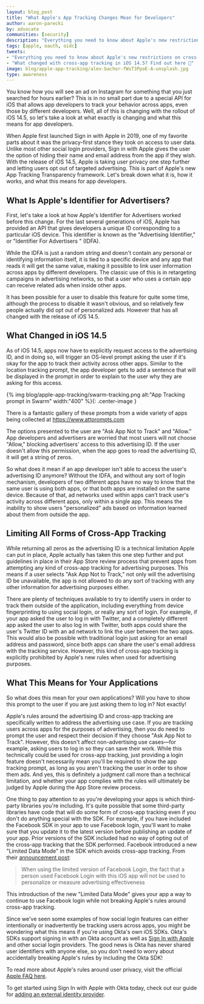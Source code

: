 ```yaml
---
layout: blog_post
title: "What Apple's App Tracking Changes Mean for Developers"
author: aaron-parecki
by: advocate
communities: [security]
description: "Everything you need to know about Apple's new restrictions on cross-app tracking in iOS 14.5"
tags: [apple, oauth, oidc]
tweets:
- "Everything you need to know about Apple's new restrictions on cross-app tracking in iOS 14.5"
- "What changed with cross-app tracking in iOS 14.5? Find out here 🍎"
image: blog/apple-app-tracking/alex-bachor-fWsT3PpoE-A-unsplash.jpg
type: awareness
---
```


You know how you will see an ad on Instagram for something that you just searched for hours earlier? This is in no small part due to a special API for iOS that allows app developers to track your behavior across apps, even those by different developers. Well, all of this is changing with the rollout of iOS 14.5, so let's take a look at what exactly is changing and what this means for app developers.

When Apple first launched Sign in with Apple in 2019, one of my favorite parts about it was the privacy-first stance they took on access to user data. Unlike most other social login providers, Sign in with Apple gives the user the option of hiding their name and email address from the app if they wish. With the release of iOS 14.5, Apple is taking user privacy one step further and letting users opt out of targeted advertising. This is part of Apple's new App Tracking Transparency framework. Let's break down what it is, how it works, and what this means for app developers.

## What Is Apple's Identifier for Advertisers?

First, let's take a look at how Apple's Identifier for Advertisers worked before this change. For the last several generations of iOS, Apple has provided an API that gives developers a unique ID corresponding to a particular iOS device. This identifier is known as the "Advertising Identifier," or "Identifier For Advertisers " (IDFA).

While the IDFA is just a random string and doesn't contain any personal or identifying information itself, it is tied to a specific device and any app that reads it will get the same value, making it possible to link user information across apps by different developers. The classic use of this is in retargeting campaigns in advertising networks, so that a user who uses a certain app can receive related ads when inside other apps.

It has been possible for a user to disable this feature for quite some time, although the process to disable it wasn't obvious, and so relatively few people actually did opt out of personalized ads. However that has all changed with the release of iOS 14.5.

## What Changed in iOS 14.5

As of iOS 14.5, apps now have to explicitly request access to the advertising ID, and in doing so, will trigger an OS-level prompt asking the user if it's okay for the app to track their activity across other apps. Similar to the location tracking prompt, the app developer gets to add a sentence that will be displayed in the prompt in order to explain to the user why they are asking for this access.

{% img blog/apple-app-tracking/swarm-tracking.png alt:"App Tracking prompt in Swarm" width:"400" %}{: .center-image }

There is a fantastic gallery of these prompts from a wide variety of apps being collected at <https://www.attprompts.com>

The options presented to the user are "Ask App Not to Track" and "Allow." App developers and advertisers are worried that most users will not choose "Allow," blocking advertisers'  access to this advertising ID. If the user doesn't allow this permission, when the app goes to read the advertising ID, it will get a string of zeros.

So what does it mean if an app developer isn't able to access the user's advertising ID anymore? Without the IDFA, and without any sort of login mechanism, developers of two different apps have no way to know that the same user is using both apps, or that both apps are installed on the same device. Because of that, ad networks used within apps can't track user's activity across different apps, only within a single app. This means the inability to show users "personalized" ads based on information learned about them from outside the app.

## Limiting All Forms of Cross-App Tracking

While returning all zeros as the advertising ID is a technical limitation Apple can put in place, Apple actually has taken this one step further and put guidelines in place in their App Store review process that prevent apps from attempting any kind of cross-app tracking for advertising purposes. This means if a user selects "Ask App Not to Track," not only will the advertising ID be unavailable, the app is not allowed to do any sort of tracking with any other information for advertising purposes either.

There are plenty of techniques available to try to identify users in order to track them outside of the application, including everything from device fingerprinting to using social login, or really any sort of login. For example, if your app asked the user to log in with Twitter, and a completely different app asked the user to also log in with Twitter, both apps could share the user's Twitter ID with an ad network to link the user between the two apps. This would also be possible with traditional login just asking for an email address and password, since both apps can share the user's email address with the tracking service. However, this kind of cross-app tracking is explicitly prohibited by Apple's new rules when used for advertising purposes.

## What This Means for Your Applications

So what does this mean for your own applications? Will you have to show this prompt to the user if you are just asking them to log in? Not exactly!

Apple's rules around the advertising ID and cross-app tracking are specifically written to address the advertising use case. If you are tracking users across apps for the purposes of advertising, then you do need to prompt the user and respect their decision if they choose "Ask App Not to Track". However, this doesn't affect non-advertising use cases—for example, asking users to log in so they can save their work. While this technically could be used for cross-app tracking, just providing a login feature doesn't necessarily mean you'll be required to show the app tracking prompt, as long as you aren't tracking the user in order to show them ads. And yes, this is definitely a judgment call more than a technical limitation, and whether your app complies with the rules will ultimately be judged by Apple during the App Store review process.

One thing to pay attention to as you're developing your apps is which third-party libraries you're including. It's quite possible that some third-party libraries have code that will do some form of cross-app tracking even if you don't do anything special with the SDK. For example, if you have included the Facebook SDK in your app to use Facebook login, you'll want to make sure that you update it to the latest version before publishing an update of your app. Prior versions of the SDK included had no way of opting out of the cross-app tracking that the SDK performed. Facebook introduced a new "Limited Data Mode" in the SDK which avoids cross-app tracking. From their [announcement post](https://developers.facebook.com/blog/post/2021/01/19/facebook-login-updates-new-limited-data-mode/):

<blockquote>
When using the limited version of Facebook Login, the fact that a person used Facebook Login with this iOS app will not be used to personalize or measure advertising effectiveness
</blockquote>

This introduction of the new "Limited Data Mode" gives your app a way to continue to use Facebook login while not breaking Apple's rules around cross-app tracking.

Since we've seen some examples of how social login features can either intentionally or inadvertently be tracking users across apps, you might be wondering what this means if you're using Okta's own iOS SDKs. Okta's SDKs support signing in with an Okta account as well as [Sign In with Apple](/blog/2019/06/04/what-the-heck-is-sign-in-with-apple) and other social login providers. The good news is Okta has never shared user identifiers with anyone else, so you don't need to worry about accidentally breaking Apple's rules by including the Okta SDK!

To read more about Apple's rules around user privacy, visit the official [Apple FAQ here](https://developer.apple.com/app-store/user-privacy-and-data-use/).

To get started using Sign In with Apple with Okta today, check out our guide for [adding an external identity provider](https://developer.okta.com/docs/guides/add-an-external-idp/apple/create-an-app-at-idp/).
